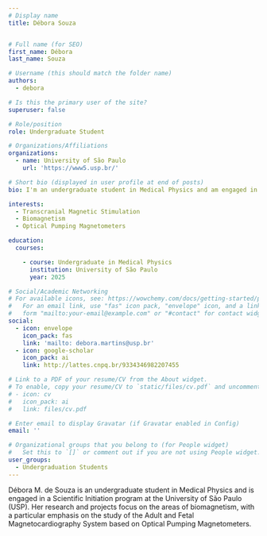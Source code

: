 ```yaml
---
# Display name
title: Débora Souza


# Full name (for SEO)
first_name: Débora
last_name: Souza

# Username (this should match the folder name)
authors:
  - debora

# Is this the primary user of the site?
superuser: false

# Role/position
role: Undergraduate Student  

# Organizations/Affiliations
organizations:
  - name: University of São Paulo
    url: 'https://www5.usp.br/'

# Short bio (displayed in user profile at end of posts)
bio: I'm an undergraduate student in Medical Physics and am engaged in a Scientific Initiation program at the University of São Paulo (USP). My research and projects focus on the areas of biomagnetism, with a particular emphasis on the study of the Adult and Fetal Magnetocardiography System based on Optical Pumping Magnetometers.

interests:
  - Transcranial Magnetic Stimulation 
  - Biomagnetism
  - Optical Pumping Magnetometers

education:
  courses:

    - course: Undergraduate in Medical Physics
      institution: University of São Paulo
      year: 2025

# Social/Academic Networking
# For available icons, see: https://wowchemy.com/docs/getting-started/page-builder/#icons
#   For an email link, use "fas" icon pack, "envelope" icon, and a link in the
#   form "mailto:your-email@example.com" or "#contact" for contact widget.
social:
  - icon: envelope
    icon_pack: fas
    link: 'mailto: debora.martins@usp.br'
  - icon: google-scholar
    icon_pack: ai
    link: http://lattes.cnpq.br/9334346982207455

# Link to a PDF of your resume/CV from the About widget.
# To enable, copy your resume/CV to `static/files/cv.pdf` and uncomment the lines below.
# - icon: cv
#   icon_pack: ai
#   link: files/cv.pdf

# Enter email to display Gravatar (if Gravatar enabled in Config)
email: ''

# Organizational groups that you belong to (for People widget)
#   Set this to `[]` or comment out if you are not using People widget.
user_groups:
  - Undergraduation Students
---
```

Débora M. de Souza is an undergraduate student in Medical Physics and is engaged in a Scientific Initiation program at the University of São Paulo (USP). Her research and projects focus on the areas of biomagnetism, with a particular emphasis on the study of the Adult and Fetal Magnetocardiography System based on Optical Pumping Magnetometers.

